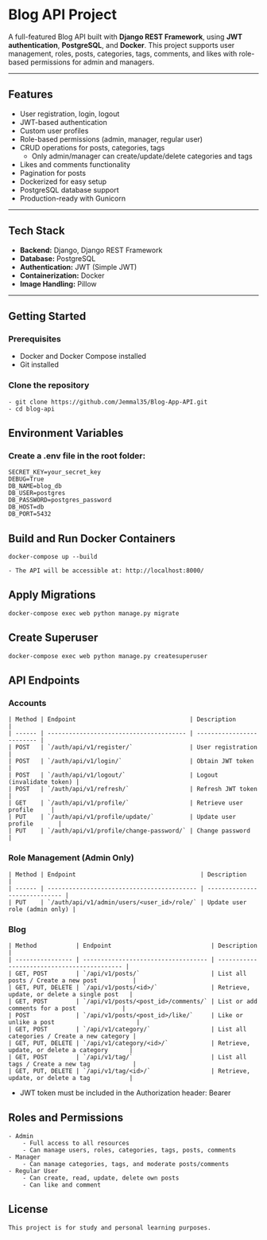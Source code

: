 # Blog API Project

A full-featured Blog API built with **Django REST Framework**, using **JWT authentication**, **PostgreSQL**, and **Docker**. This project supports user management, roles, posts, categories, tags, comments, and likes with role-based permissions for admin and managers.

---

## Features

- User registration, login, logout
- JWT-based authentication
- Custom user profiles
- Role-based permissions (admin, manager, regular user)
- CRUD operations for posts, categories, tags
  - Only admin/manager can create/update/delete categories and tags
- Likes and comments functionality
- Pagination for posts
- Dockerized for easy setup
- PostgreSQL database support
- Production-ready with Gunicorn

---

## Tech Stack

- **Backend:** Django, Django REST Framework
- **Database:** PostgreSQL
- **Authentication:** JWT (Simple JWT)
- **Containerization:** Docker
- **Image Handling:** Pillow

---

## Getting Started

### Prerequisites

- Docker and Docker Compose installed
- Git installed

### Clone the repository
    - git clone https://github.com/Jemmal35/Blog-App-API.git
    - cd blog-api


## Environment Variables
### Create a .env file in the root folder:
    SECRET_KEY=your_secret_key
    DEBUG=True
    DB_NAME=blog_db
    DB_USER=postgres
    DB_PASSWORD=postgres_password
    DB_HOST=db
    DB_PORT=5432

## Build and Run Docker Containers
    docker-compose up --build
    
    - The API will be accessible at: http://localhost:8000/

## Apply Migrations
    docker-compose exec web python manage.py migrate

## Create Superuser
    docker-compose exec web python manage.py createsuperuser

## API Endpoints
### Accounts
    | Method | Endpoint                                | Description               |
    | ------ | --------------------------------------- | ------------------------- |
    | POST   | `/auth/api/v1/register/`                | User registration         |
    | POST   | `/auth/api/v1/login/`                   | Obtain JWT token          |
    | POST   | `/auth/api/v1/logout/`                  | Logout (invalidate token) |
    | POST   | `/auth/api/v1/refresh/`                 | Refresh JWT token         |
    | GET    | `/auth/api/v1/profile/`                 | Retrieve user profile     |
    | PUT    | `/auth/api/v1/profile/update/`          | Update user profile       |
    | PUT    | `/auth/api/v1/profile/change-password/` | Change password           |

### Role Management (Admin Only)
    | Method | Endpoint                                   | Description                   |
    | ------ | ------------------------------------------ | ----------------------------- |
    | PUT    | `/auth/api/v1/admin/users/<user_id>/role/` | Update user role (admin only) |


### Blog
    | Method           | Endpoint                            | Description                                 |
    | ---------------- | ----------------------------------- | ------------------------------------------- |
    | GET, POST        | `/api/v1/posts/`                    | List all posts / Create a new post          |
    | GET, PUT, DELETE | `/api/v1/posts/<id>/`               | Retrieve, update, or delete a single post   |
    | GET, POST        | `/api/v1/posts/<post_id>/comments/` | List or add comments for a post             |
    | POST             | `/api/v1/posts/<post_id>/like/`     | Like or unlike a post                       |
    | GET, POST        | `/api/v1/category/`                 | List all categories / Create a new category |
    | GET, PUT, DELETE | `/api/v1/category/<id>/`            | Retrieve, update, or delete a category      |
    | GET, POST        | `/api/v1/tag/`                      | List all tags / Create a new tag            |
    | GET, PUT, DELETE | `/api/v1/tag/<id>/`                 | Retrieve, update, or delete a tag           |

- JWT token must be included in the Authorization header: Bearer <your-token>

## Roles and Permissions
    - Admin
        - Full access to all resources
        - Can manage users, roles, categories, tags, posts, comments
    - Manager
        - Can manage categories, tags, and moderate posts/comments
    - Regular User
        - Can create, read, update, delete own posts
        - Can like and comment

## License
    This project is for study and personal learning purposes.